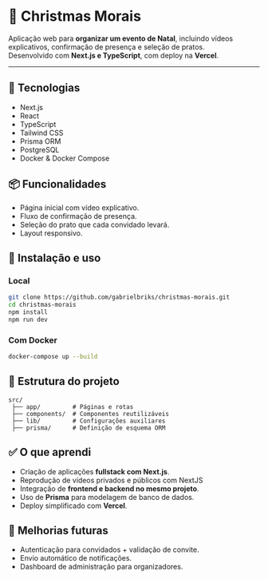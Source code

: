 # 🎄 Christmas Morais

Aplicação web para **organizar um evento de Natal**, incluindo vídeos explicativos, confirmação de presença e seleção de pratos.  
Desenvolvido com **Next.js e TypeScript**, com deploy na **Vercel**.

---

## 🚀 Tecnologias

- Next.js  
- React  
- TypeScript  
- Tailwind CSS  
- Prisma ORM  
- PostgreSQL  
- Docker & Docker Compose  



## 📦 Funcionalidades

- Página inicial com vídeo explicativo.  
- Fluxo de confirmação de presença.  
- Seleção do prato que cada convidado levará.  
- Layout responsivo.  



## 🧰 Instalação e uso

### Local
```bash
git clone https://github.com/gabrielbriks/christmas-morais.git
cd christmas-morais
npm install
npm run dev
````

### Com Docker

```bash
docker-compose up --build
```



## 📌 Estrutura do projeto

```
src/
 ├── app/         # Páginas e rotas
 ├── components/  # Componentes reutilizáveis
 ├── lib/         # Configurações auxiliares
 ├── prisma/      # Definição de esquema ORM
```



## ✅ O que aprendi

* Criação de aplicações **fullstack com Next.js**.
* Reprodução de vídeos privados e públicos com NextJS
* Integração de **frontend e backend no mesmo projeto**.
* Uso de **Prisma** para modelagem de banco de dados.
* Deploy simplificado com **Vercel**.



## 🔮 Melhorias futuras

* Autenticação para convidados + validação de convite.
* Envio automático de notificações.
* Dashboard de administração para organizadores.


